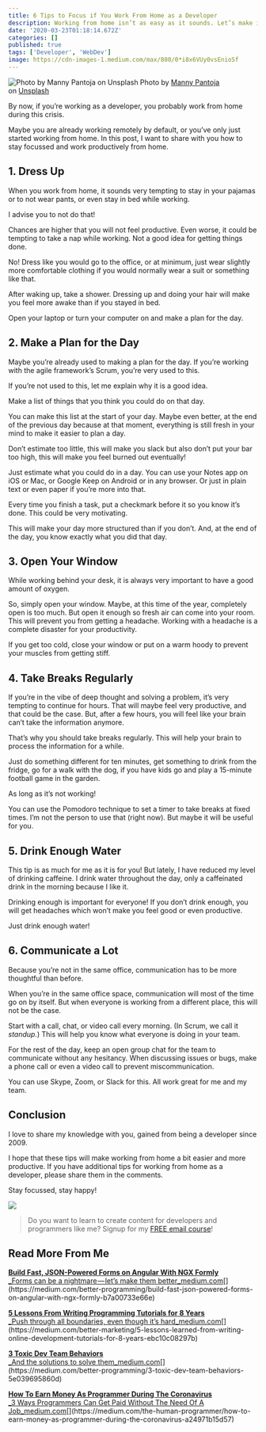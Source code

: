 ```yaml
---
title: 6 Tips to Focus if You Work From Home as a Developer
description: Working from home isn’t as easy as it sounds. Let’s make it easier!
date: '2020-03-23T01:18:14.672Z'
categories: []
published: true
tags: ['Developer', 'WebDev']
image: https://cdn-images-1.medium.com/max/800/0*i8x6VUy0vsEnioSf
---
```


![Photo by [Manny Pantoja](https://unsplash.com/@mann_pantoja?utm_source=medium&utm_medium=referral) on [Unsplash](https://unsplash.com?utm_source=medium&utm_medium=referral)]()
Photo by [Manny Pantoja](https://unsplash.com/@mann_pantoja?utm_source=medium&utm_medium=referral) on [Unsplash](https://unsplash.com?utm_source=medium&utm_medium=referral)

By now, if you’re working as a developer, you probably work from home during this crisis.

Maybe you are already working remotely by default, or you’ve only just started working from home. In this post, I want to share with you how to stay focussed and work productively from home.

## 1\. Dress Up

When you work from home, it sounds very tempting to stay in your pajamas or to not wear pants, or even stay in bed while working.

I advise you to not do that!

Chances are higher that you will not feel productive. Even worse, it could be tempting to take a nap while working. Not a good idea for getting things done.

No! Dress like you would go to the office, or at minimum, just wear slightly more comfortable clothing if you would normally wear a suit or something like that.

After waking up, take a shower. Dressing up and doing your hair will make you feel more awake than if you stayed in bed.

Open your laptop or turn your computer on and make a plan for the day.

## 2\. Make a Plan for the Day

Maybe you’re already used to making a plan for the day. If you’re working with the agile framework’s Scrum, you’re very used to this.

If you’re not used to this, let me explain why it is a good idea.

Make a list of things that you think you could do on that day.

You can make this list at the start of your day. Maybe even better, at the end of the previous day because at that moment, everything is still fresh in your mind to make it easier to plan a day.

Don’t estimate too little, this will make you slack but also don’t put your bar too high, this will make you feel burned out eventually!

Just estimate what you could do in a day. You can use your Notes app on iOS or Mac, or Google Keep on Android or in any browser. Or just in plain text or even paper if you’re more into that.

Every time you finish a task, put a checkmark before it so you know it’s done. This could be very motivating.

This will make your day more structured than if you don’t. And, at the end of the day, you know exactly what you did that day.

## 3\. Open Your Window

While working behind your desk, it is always very important to have a good amount of oxygen.

So, simply open your window. Maybe, at this time of the year, completely open is too much. But open it enough so fresh air can come into your room. This will prevent you from getting a headache. Working with a headache is a complete disaster for your productivity.

If you get too cold, close your window or put on a warm hoody to prevent your muscles from getting stiff.

## 4\. Take Breaks Regularly

If you’re in the vibe of deep thought and solving a problem, it’s very tempting to continue for hours. That will maybe feel very productive, and that could be the case. But, after a few hours, you will feel like your brain can’t take the information anymore.

That’s why you should take breaks regularly. This will help your brain to process the information for a while.

Just do something different for ten minutes, get something to drink from the fridge, go for a walk with the dog, if you have kids go and play a 15-minute football game in the garden.

As long as it’s not working!

You can use the Pomodoro technique to set a timer to take breaks at fixed times. I’m not the person to use that (right now). But maybe it will be useful for you.

## 5\. Drink Enough Water

This tip is as much for me as it is for you! But lately, I have reduced my level of drinking caffeine. I drink water throughout the day, only a caffeinated drink in the morning because I like it.

Drinking enough is important for everyone! If you don’t drink enough, you will get headaches which won’t make you feel good or even productive.

Just drink enough water!

## 6\. Communicate a Lot

Because you’re not in the same office, communication has to be more thoughtful than before.

When you’re in the same office space, communication will most of the time go on by itself. But when everyone is working from a different place, this will not be the case.

Start with a call, chat, or video call every morning. (In Scrum, we call it _standup._) This will help you know what everyone is doing in your team.

For the rest of the day, keep an open group chat for the team to communicate without any hesitancy. When discussing issues or bugs, make a phone call or even a video call to prevent miscommunication.

You can use Skype, Zoom, or Slack for this. All work great for me and my team.

## Conclusion

I love to share my knowledge with you, gained from being a developer since 2009.

I hope that these tips will make working from home a bit easier and more productive. If you have additional tips for working from home as a developer, please share them in the comments.

Stay focussed, stay happy!

![](https://cdn-images-1.medium.com/max/800/1*0fLVc6GjamTuPR79Cqce4Q.png)

> Do you want to learn to create content for developers and programmers like me? Signup for my [FREE email course](https://mailchi.mp/239d4f7b0d9d/programming-content-creator)!

## Read More From Me

[**Build Fast, JSON-Powered Forms on Angular With NGX Formly**  
_Forms can be a nightmare — let’s make them better_medium.com](https://medium.com/better-programming/build-fast-json-powered-forms-on-angular-with-ngx-formly-b7a00733e66e "https://medium.com/better-programming/build-fast-json-powered-forms-on-angular-with-ngx-formly-b7a00733e66e")[](https://medium.com/better-programming/build-fast-json-powered-forms-on-angular-with-ngx-formly-b7a00733e66e)

[**5 Lessons From Writing Programming Tutorials for 8 Years**  
_Push through all boundaries, even though it’s hard_medium.com](https://medium.com/better-marketing/5-lessons-learned-from-writing-online-development-tutorials-for-8-years-ebc10c08297b "https://medium.com/better-marketing/5-lessons-learned-from-writing-online-development-tutorials-for-8-years-ebc10c08297b")[](https://medium.com/better-marketing/5-lessons-learned-from-writing-online-development-tutorials-for-8-years-ebc10c08297b)

[**3 Toxic Dev Team Behaviors**  
_And the solutions to solve them_medium.com](https://medium.com/better-programming/3-toxic-dev-team-behaviors-5e039695860d "https://medium.com/better-programming/3-toxic-dev-team-behaviors-5e039695860d")[](https://medium.com/better-programming/3-toxic-dev-team-behaviors-5e039695860d)

[**How To Earn Money As Programmer During The Coronavirus**  
_3 Ways Programmers Can Get Paid Without The Need Of A Job_medium.com](https://medium.com/the-human-programmer/how-to-earn-money-as-programmer-during-the-coronavirus-a24971b15d57 "https://medium.com/the-human-programmer/how-to-earn-money-as-programmer-during-the-coronavirus-a24971b15d57")[](https://medium.com/the-human-programmer/how-to-earn-money-as-programmer-during-the-coronavirus-a24971b15d57)